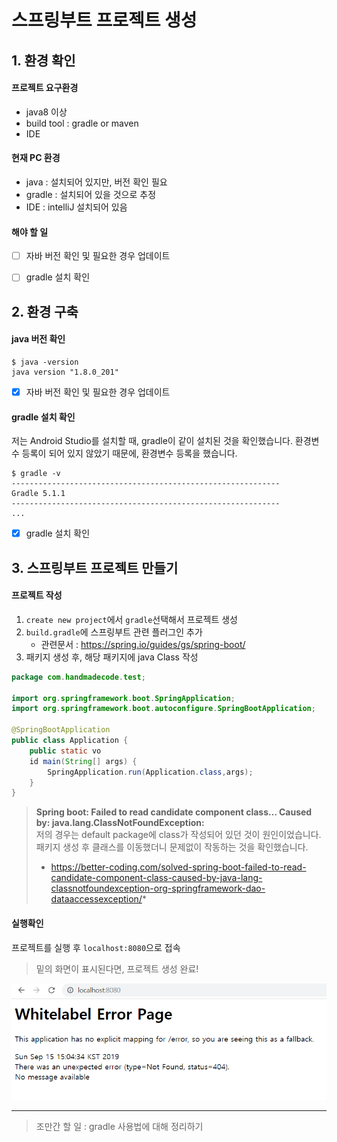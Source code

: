 # 스프링부트 프로젝트 생성

## 1. 환경 확인
#### 프로젝트 요구환경
* java8 이상
* build tool : gradle or maven
* IDE

#### 현재 PC 환경
* java : 설치되어 있지만, 버전 확인 필요 
* gradle : 설치되어 있을 것으로 추정
* IDE : intelliJ 설치되어 있음

#### 해야 할 일
- [ ] 자바 버전 확인 및 필요한 경우 업데이트
- [ ] gradle 설치 확인


## 2. 환경 구축
#### java 버전 확인
```shell
$ java -version
java version "1.8.0_201"
```
- [x] 자바 버전 확인 및 필요한 경우 업데이트

#### gradle 설치 확인
저는 Android Studio를 설치할 때, gradle이 같이 설치된 것을 확인했습니다. 환경변수 등록이 되어 있지 않았기 때문에, 환경변수 등록을 했습니다. 
```shell
$ gradle -v
------------------------------------------------------------
Gradle 5.1.1
------------------------------------------------------------
...
```
- [x] gradle 설치 확인

## 3. 스프링부트 프로젝트 만들기
#### 프로젝트 작성
1. `create new project`에서 `gradle`선택해서 프로젝트 생성
2. `build.gradle`에 스프링부트 관련 플러그인 추가
    * 관련문서 : https://spring.io/guides/gs/spring-boot/
3. 패키지 생성 후, 해당 패키지에 java Class 작성
```java
package com.handmadecode.test;

import org.springframework.boot.SpringApplication;
import org.springframework.boot.autoconfigure.SpringBootApplication;

@SpringBootApplication
public class Application {
    public static vo
    id main(String[] args) {
        SpringApplication.run(Application.class,args);
    }
}
```
> **Spring boot: Failed to read candidate component class… Caused by: java.lang.ClassNotFoundException:**</br>
> 저의 경우는 default package에 class가 작성되어 있던 것이 원인이었습니다. 패키지 생성 후 클래스를 이동했더니 문제없이 작동하는 것을 확인했습니다.</br>
> * https://better-coding.com/solved-spring-boot-failed-to-read-candidate-component-class-caused-by-java-lang-classnotfoundexception-org-springframework-dao-dataaccessexception/*


#### 실행확인
프로젝트를 실행 후 `localhost:8080`으로 접속
> 밑의 화면이 표시된다면, 프로젝트 생성 완료!

![spring-boot-pj-start](/.img/spring-boot-start.PNG)

---
> 조만간 할 일 : gradle 사용법에 대해 정리하기

